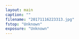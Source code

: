 ```yaml
---
layout: main
caption: ""
filename: "20171116223313.jpg"
fstop: "Unknown"
exposure: "Unknown"
---
```

